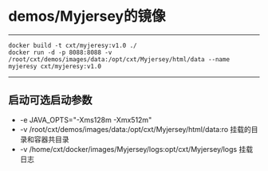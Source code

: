 # demos/Myjersey的镜像

***
	docker build -t cxt/myjeresy:v1.0 ./
	docker run -d -p 8088:8088 -v /root/cxt/demos/images/data:/opt/cxt/Myjersey/html/data --name myjeresy cxt/myjeresy:v1.0
***
## 启动可选启动参数
* -e JAVA_OPTS="-Xms128m -Xmx512m" 
* -v /root/cxt/demos/images/data:/opt/cxt/Myjersey/html/data:ro 挂载的目录和容器共目录
* -v /home/cxt/docker/images/Myjersey/logs:opt/cxt/Myjersey/logs 挂载日志